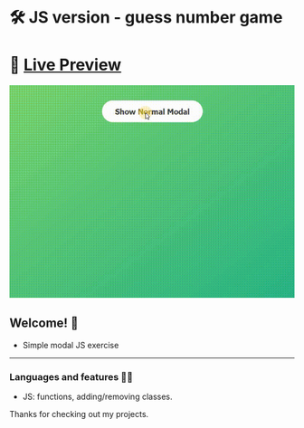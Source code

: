 # 🛠 JS version - guess number game

# 🔗 [Live Preview](https://creative-daifuku-c344f6.netlify.app/)
![Design preview](./preview.gif)

## Welcome! 👋

- Simple modal JS exercise

---

### Languages and features 👨‍💻 

- JS: functions, adding/removing classes.

Thanks for checking out my projects.